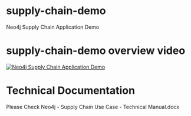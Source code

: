 # supply-chain-demo
Neo4j Supply Chain Application Demo

# supply-chain-demo overview video
[![Neo4j Supply Chain Application Demo](http://imgur.com/a/JoD5YFu)](https://www.youtube.com/watch?v=m_r9ta5F4G0 "Neo4j Supply Chain Application Demo")

# Technical Documentation
Please Check Neo4j - Supply Chain Use Case - Technical Manual.docx
